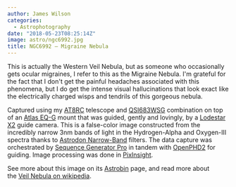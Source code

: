 ```yaml
---
author: James Wilson
categories:
  - Astrophotography
date: "2018-05-23T08:25:14Z"
image: astro/ngc6992.jpg
title: NGC6992 – Migraine Nebula
---
```


This is actually the Western Veil Nebula, but as someone who occasionally gets ocular migraines, I refer to this as the Migraine Nebula. I'm grateful for the fact that I don't get the painful headaches associated with this phenomena, but I do get the intense visual hallucinations that look exact like the electrically charged wisps and tendrils of this gorgeous nebula.

Captured using my [AT8RC](https://optcorp.com/products/tpo-8-carbon-fiber-f-8-ritchey-cretien-reflecting-ota-telescope) telescope and [QSI683WSG](https://optcorp.com/products/qsi-683wsg-mono-ccd-camera-mechanical-shutter-8-position-cfw-igp-with-c-thread) combination on top of an [Atlas EQ-G](https://optcorp.com/products/orion-atlas-eq-g-computerized-goto-mount) mount that was guided, gently and lovingly, by a [Lodestar X2](https://optcorp.com/products/sx-lodestar-x2) guide camera. This is a false-color image constructed from the incredibly narrow 3nm bands of light in the Hydrogen-Alpha and Oxygen-III spectra thanks to [Astrodon Narrow-Band](https://optcorp.com/search?q=astrodon+3nm) filters. The data capture was orchestrated by [Sequence Generator Pro](https://mainsequencesoftware.com/) in tandem with [OpenPHD2](https://openphdguiding.org/) for guiding. Image processing was done in [PixInsight](https://pixinsight.com/).

See more about this image on its [Astrobin](https://www.astrobin.com/348189/0/) page, and read more about the [Veil Nebula on wikipedia](https://en.wikipedia.org/wiki/Veil_Nebula).
